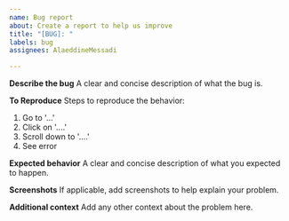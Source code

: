 ```yaml
---
name: Bug report
about: Create a report to help us improve
title: "[BUG]: "
labels: bug
assignees: AlaeddineMessadi

---
```


**Describe the bug**
A clear and concise description of what the bug is.



**To Reproduce**
Steps to reproduce the behavior:
1. Go to '...'
2. Click on '....'
3. Scroll down to '....'
4. See error



**Expected behavior**
A clear and concise description of what you expected to happen.



**Screenshots**
If applicable, add screenshots to help explain your problem.



**Additional context**
Add any other context about the problem here.
